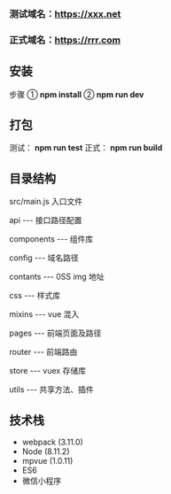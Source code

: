 
### 测试域名：https://xxx.net
### 正式域名：https://rrr.com

## 安装
步骤 ① **npm install** ② **npm run dev**

## 打包
测试： **npm run test**
正式： **npm run build**

## 目录结构

src/main.js  入口文件

api --- 接口路径配置

components --- 组件库

config --- 域名路径

contants --- 0SS img 地址

css --- 样式库

mixins --- vue 混入

pages --- 前端页面及路径

router --- 前端路由

store --- vuex 存储库

utils --- 共享方法、插件


## 技术栈
* webpack (3.11.0)
* Node (8.11.2)
* mpvue (1.0.11)
* ES6
* 微信小程序


